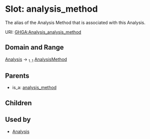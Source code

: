 
# Slot: analysis_method


The alias of the Analysis Method that is associated with this Analysis.

URI: [GHGA:Analysis_analysis_method](https://w3id.org/GHGA/Analysis_analysis_method)


## Domain and Range

[Analysis](Analysis.md) &#8594;  <sub>1..1</sub> [AnalysisMethod](AnalysisMethod.md)

## Parents

 *  is_a: [analysis_method](analysis_method.md)

## Children


## Used by

 * [Analysis](Analysis.md)
